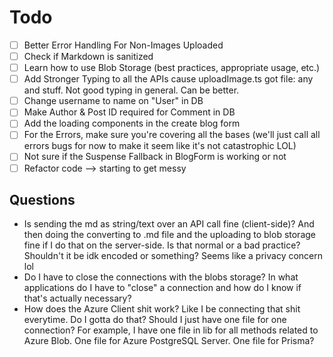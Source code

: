 # Todo

- [ ] Better Error Handling For Non-Images Uploaded
- [ ] Check if Markdown is sanitized
- [ ] Learn how to use Blob Storage (best practices, appropriate usage, etc.)
- [ ] Add Stronger Typing to all the APIs cause uploadImage.ts got file: any and stuff. Not good typing in general. Can be better. 
- [ ] Change username to name on "User" in DB
- [ ] Make Author & Post ID required for Comment in DB
- [ ] Add the loading components in the create blog form
- [ ] For the Errors, make sure you're covering all the bases (we'll just call all errors bugs for now to make it seem like it's not catastrophic LOL)
- [ ] Not sure if the Suspense Fallback in BlogForm is working or not
- [ ] Refactor code --> starting to get messy

## Questions 
* Is sending the md as string/text over an API call fine (client-side)? And then doing the converting to .md file and the uploading to blob storage fine if I do that on the server-side. Is that normal or a bad practice? Shouldn't it be idk encoded or something? Seems like a privacy concern lol 
* Do I have to close the connections with the blobs storage? In what applications do I have to "close" a connection and how do I know if that's actually necessary?
* How does the Azure Client shit work? Like I be connecting that shit everytime. Do I gotta do that? Should I just have one file for one connection? For example, I have one file in lib for all methods related to Azure Blob. One file for Azure PostgreSQL Server. One file for Prisma?